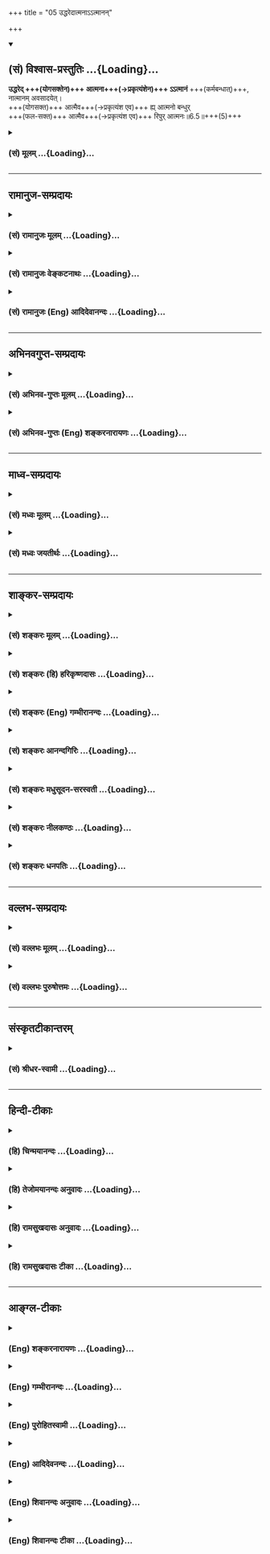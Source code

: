 +++
title = "05 उद्धरेदात्मनाऽऽत्मानन्"

+++
<div class="js_include" newlevelforh1="2" title="(सं) विश्वास-प्रस्तुतिः" unfilled url="/purANam_vaiShNavam/mahAbhAratam/06-bhIShma-parva/03-bhagavad-gItA-parva/saMskRtam/vishvAsa-prastutiH/06_Atma-saMyama-yogaH_a/05_uddharedAtmanA-.a.md">
<details open><summary><h2>(सं) विश्वास-प्रस्तुतिः ...{Loading}...</h2></summary>

**उद्धरेद् +++(योगसक्तेन)+++ आत्मना+++(→प्रकृत्यंशेन)+++ ऽऽत्मानं** +++(कर्मबन्धात्)+++,  
नात्मानम् अवसादयेत्।  
+++(योगसक्त)+++ आत्मैव+++(→प्रकृत्यंश एव)+++ ह्य् आत्मनो बन्धुर्  
+++(फल-सक्त)+++ आत्मैव+++(→प्रकृत्यंश एव)+++ रिपुर् आत्मनः॥6.5॥+++(5)+++
</details>
</div>
<div class="js_include collapsed" newlevelforh1="3" title="(सं) मूलम्" unfilled url="/purANam_vaiShNavam/mahAbhAratam/06-bhIShma-parva/03-bhagavad-gItA-parva/saMskRtam/mUlam/06_Atma-saMyama-yogaH_a/05_uddharedAtmanA-.a.md">
<details><summary><h3>(सं) मूलम् ...{Loading}...</h3></summary>

उद्धरेदात्मनाऽऽत्मानं नात्मानमवसादयेत्।  
आत्मैव ह्यात्मनो बन्धुरात्मैव रिपुरात्मनः।।6.5।।
</details>
</div>


_________________
## रामानुज-सम्प्रदायः
<div class="js_include collapsed" newlevelforh1="3" title="(सं) रामानुजः मूलम्" unfilled url="/purANam_vaiShNavam/mahAbhAratam/06-bhIShma-parva/03-bhagavad-gItA-parva/saMskRtam/rAmAnujaH/mUlam/06_Atma-saMyama-yogaH_a/05_uddharedAtmanA-.a.md">
<details><summary><h3>(सं) रामानुजः मूलम् ...{Loading}...</h3></summary>

।।6.5।।**आत्मना** मनसा विषयाननुषक्तेन मनसा **आत्मानम् उद्धरेत्।**
तद्विपरीतेन मनसा **आत्मानं न अवसादयेत्।** **आत्मा एव** मन एव **हि आत्मनो
बन्धुः** तद् एव **आत्मनो रिपुः।**

</details>
</div>
<div class="js_include collapsed" newlevelforh1="3" title="(सं) रामानुजः वेङ्कटनाथः" unfilled url="/purANam_vaiShNavam/mahAbhAratam/06-bhIShma-parva/03-bhagavad-gItA-parva/saMskRtam/rAmAnujaH/venkaTanAthaH/06_Atma-saMyama-yogaH_a/05_uddharedAtmanA-.a.md">
<details><summary><h3>(सं) रामानुजः वेङ्कटनाथः ...{Loading}...</h3></summary>

  
  
।।6.5।। श्लोकद्वयाभिप्रेतमर्थं विवृणोतीत्याह तदेवाहेति। आत्मना इत्यस्य
करणार्थत्वौचित्यात्मनसेत्युक्तम्। विषयाननुषक्तेन तद्विपरीतेनेत्युभयं
क्रियाद्वयसामर्थ्यात् पूर्वोत्तरानुसन्धानाच्चोक्तम्। उद्धरेत्
योगारूढतापादनेन संसारसमुद्रादुत्तारयेत् न पुनरधो नयेदित्यर्थः।
आत्मोद्धरणात्मावसादयोर्द्वयोरपि मनसो हेतुत्वं प्रपञ्च्यते आत्मैवेति।
अन्ये बन्धवोऽपवर्गविरोधित्वादबन्धवः। अन्ये च रिपव आत्मप्रवृत्तिमूला
इत्यवधारणाभिप्रायः।  
  

</details>
</div>
<div class="js_include collapsed" newlevelforh1="3" title="(सं) रामानुजः (Eng) आदिदेवानन्दः" unfilled url="/purANam_vaiShNavam/mahAbhAratam/06-bhIShma-parva/03-bhagavad-gItA-parva/saMskRtam/rAmAnujaH/english/AdidevAnandaH/06_Atma-saMyama-yogaH_a/05_uddharedAtmanA-.a.md">
<details><summary><h3>(सं) रामानुजः (Eng) आदिदेवानन्दः ...{Loading}...</h3></summary>

6.5 By the self (Atman), i.e., by the mind, which is unattached to
sense-objects, one should raise the self. One should not allow the self
to sink by a mind which is of the contrary kind. 'For the self alone,'
i.e., the mind alone is the friend of the self; and it alone is the foe
of the self. \[The figure of speech here is of Samsara as the ocean in
which the individual self is like an object with liability to sink. What
causes its sinking is the lingering attachments of the mind to some
objects, though in the discipline of Jnana Yoga one may keep aloof from
such objects. A mind with such attachments is the foe and without them,
the friend.\]

</details>
</div>


_________________
## अभिनवगुप्त-सम्प्रदायः
<div class="js_include collapsed" newlevelforh1="3" title="(सं) अभिनव-गुप्तः मूलम्" unfilled url="/purANam_vaiShNavam/mahAbhAratam/06-bhIShma-parva/03-bhagavad-gItA-parva/saMskRtam/abhinava-guptaH/mUlam/06_Atma-saMyama-yogaH_a/05_uddharedAtmanA-.a.md">
<details><summary><h3>(सं) अभिनव-गुप्तः मूलम् ...{Loading}...</h3></summary>

।।6.5 6.6।। अस्यां च बुद्धौ अवश्यमेवावधेयमित्याह उद्धरेदिति। बन्धुरिति।
अत्र च नान्य उपायः अपि तु आत्मैव मन एवेत्यर्थः। जितं हि मनो मित्रं
घोरतरसंसारोद्धरणं करोति अजितं तु तीव्रनिरयपातनात् शत्रुत्वं कुरुते।

</details>
</div>
<div class="js_include collapsed" newlevelforh1="3" title="(सं) अभिनव-गुप्तः (Eng) शङ्करनारायणः" unfilled url="/purANam_vaiShNavam/mahAbhAratam/06-bhIShma-parva/03-bhagavad-gItA-parva/saMskRtam/abhinava-guptaH/english/shankaranArAyaNaH/06_Atma-saMyama-yogaH_a/05_uddharedAtmanA-.a.md">
<details><summary><h3>(सं) अभिनव-गुप्तः (Eng) शङ्करनारायणः ...{Loading}...</h3></summary>

6.5 See Comment under 6.6

</details>
</div>


_________________
## माध्व-सम्प्रदायः
<div class="js_include collapsed" newlevelforh1="3" title="(सं) मध्वः मूलम्" unfilled url="/purANam_vaiShNavam/mahAbhAratam/06-bhIShma-parva/03-bhagavad-gItA-parva/saMskRtam/madhvaH/mUlam/06_Atma-saMyama-yogaH_a/05_uddharedAtmanA-.a.md">
<details><summary><h3>(सं) मध्वः मूलम् ...{Loading}...</h3></summary>

।।6.5।। स च योगारोहः प्रयत्नेन कर्तव्य इत्याह उद्धरेदित्यादिना।

</details>
</div>
<div class="js_include collapsed" newlevelforh1="3" title="(सं) मध्वः जयतीर्थः" unfilled url="/purANam_vaiShNavam/mahAbhAratam/06-bhIShma-parva/03-bhagavad-gItA-parva/saMskRtam/madhvaH/jayatIrthaH/06_Atma-saMyama-yogaH_a/05_uddharedAtmanA-.a.md">
<details><summary><h3>(सं) मध्वः जयतीर्थः ...{Loading}...</h3></summary>

।।6.5।। नन्वेवं विद्ध्युपयुक्तमुक्त्वा समाधियोगे विधेये
किमर्थमात्मोद्धारकर्तव्यतोच्यते इत्यतोऽनया वाचोभङ्ग्या योग एव विधीयत
इत्याह **स चे**ति। तस्याधिकार्यादिकमुक्तं स एव च योग इति वक्तव्ये
यदाऽऽरोहग्रहणं कृतं तेन तावत्पर्यन्तं योगः कर्तव्यः न मध्य एव त्याज्य
इति ज्ञापितम्। प्रयत्नेनाभियोगेन।

</details>
</div>


_________________
## शाङ्कर-सम्प्रदायः
<div class="js_include collapsed" newlevelforh1="3" title="(सं) शङ्करः मूलम्" unfilled url="/purANam_vaiShNavam/mahAbhAratam/06-bhIShma-parva/03-bhagavad-gItA-parva/saMskRtam/shankaraH/mUlam/06_Atma-saMyama-yogaH_a/05_uddharedAtmanA-.a.md">
<details><summary><h3>(सं) शङ्करः मूलम् ...{Loading}...</h3></summary>

।।6.5।। **उद्धरेत्** संसारसागरे निमग्नम् **आत्मना आत्मानं** ततः उत्
ऊर्ध्वं हरेत् उद्धरेत् योगारूढतामापादयेदित्यर्थः। **न आत्मानम्**
**अवसादयेत्** न अधः नयेत् न अधः गमयेत्। **आत्मैव हि** यस्मात् **आत्मनः
बन्धुः।** न हि अन्यः कश्चित् बन्धुः यः संसारमुक्तये भवति। बन्धुरपि तावत्
मोक्षं प्रति प्रतिकूल एव स्नेहादिबन्धनायतनत्वात्। तस्मात् युक्तमवधारणम्
आत्मैव ह्यात्मनो बन्धुः इति। **आत्मैव रिपुः** शत्रुः। यः अन्यः अपकारी
बाह्यः शत्रुः सोऽपि आत्मप्रयुक्त एवेति युक्तमेव अवधारणम्
आत्मैवरिपु**रात्मनः** इति।। आत्मैव बन्धुः आत्मैव रिपुः आत्मनः इत्युक्तम्।
तत्र किंलक्षण आत्मा आत्मनो बन्धुः किंलक्षणो वा आत्मा आत्मनो रिपुः
इत्युच्यते

</details>
</div>
<div class="js_include collapsed" newlevelforh1="3" title="(सं) शङ्करः (हि) हरिकृष्णदासः" unfilled url="/purANam_vaiShNavam/mahAbhAratam/06-bhIShma-parva/03-bhagavad-gItA-parva/saMskRtam/shankaraH/hindI/harikRShNadAsaH/06_Atma-saMyama-yogaH_a/05_uddharedAtmanA-.a.md">
<details><summary><h3>(सं) शङ्करः (हि) हरिकृष्णदासः ...{Loading}...</h3></summary>

।।6.5।। जब मनुष्य इस प्रकार योगारूढ़ हो जाता है तब वह अनर्थोंके समूह इस
संसारसमुद्रसे स्वयं अपना उद्धार कर लेता है इसलिये संसारसागरमें डूबे पड़े
हुए अपनेआपको उस संसारसमुद्रसे आत्मबलके द्वारा ऊँचा उठा लेना चाहिये
अर्थात् योगारूढ़ अवस्थाको प्राप्त कर लेना चाहिये। अपना अधःपतन नहीं करना
चाहिये अर्थात् अपने आत्माको नीचे नहीं गिरने देना चाहिये। क्योंकि यह आप
ही अपना बन्धु है। दूसरा कोई ( ऐसा ) बन्धु नहीं है जो संसारसे मुक्त
करनेवाला हो। प्रेमादि भाव बन्धनके स्थान होनेके कारण सांसारिक बन्धु भी (
वास्तवमें ) मोक्षमार्गका तो विरोधी ही होता है। इसलिये निश्चयपूर्वक यह
कहना ठीक ही है कि आप ही अपना बन्धु है। तथा आप ही अपना शत्रु है। जो कोई
दूसरा अनिष्ट करनेवाला बाह्य शत्रु है वह भी अपना ही बनाया हुआ होता है
इसलिये आप ही अपना शत्रु है इस प्रकार केवल अपनेको ही शत्रु बतलाना भी ठीक
ही है।

</details>
</div>
<div class="js_include collapsed" newlevelforh1="3" title="(सं) शङ्करः (Eng) गम्भीरानन्दः" unfilled url="/purANam_vaiShNavam/mahAbhAratam/06-bhIShma-parva/03-bhagavad-gItA-parva/saMskRtam/shankaraH/english/gambhIrAnandaH/06_Atma-saMyama-yogaH_a/05_uddharedAtmanA-.a.md">
<details><summary><h3>(सं) शङ्करः (Eng) गम्भीरानन्दः ...{Loading}...</h3></summary>

6.5 Uddharet, one should save; atmanam, oneself sunk in the sea of the
world; atmana, by oneself; one should save, ut-haret, should uplift
(oneself) from that, i.e. make it attain the state of being established
in Yoga. Na avasadayet, one should not lower, dase; atmanam, oneself.
Hi, for; atma eva, oneself is verily; atmanah one's own; bandhuh,
friend. Centainly there is no other friend who can bring about
liberation from this world. In fact, even a friend is an obstacle to
Liberation, he being the source of such bondages as love etc. Therefore
the emphatic statement, 'For one is one's own friend, is justifiable.
Atma eva, oneself verily; is atmanah, one's own: ripuh, enemy. Anyone
else who is an external harmful enemy, even he is of one's own making!
Therefore the firm conclusion, 'oneself verily is one's own enemy's is
reasonable. It has been said that 'oneself is verily one's own friend,
oneself verily is one's own enemy.' As to that, (the self) \[Ast. has
this additional word, atma, self.-Tr.\] of what kind is one's own
friend, or (the self) of what kind is one's own enemy; This is being
answered:

</details>
</div>
<div class="js_include collapsed" newlevelforh1="3" title="(सं) शङ्करः आनन्दगिरिः" unfilled url="/purANam_vaiShNavam/mahAbhAratam/06-bhIShma-parva/03-bhagavad-gItA-parva/saMskRtam/shankaraH/AnandagiriH/06_Atma-saMyama-yogaH_a/05_uddharedAtmanA-.a.md">
<details><summary><h3>(सं) शङ्करः आनन्दगिरिः ...{Loading}...</h3></summary>

।।6.5।। योगारूढस्य किं स्यादित्याशङ्क्याह **यदैवमिति।** योगारोहस्य
दृष्टादृष्टोपायैरवश्यकर्तव्यतायै मुक्तिहेतुत्वं
तद्विपर्ययस्याधःपतनहेतुत्वं च दर्शयति **अत इति।** तत्र हेतुमाह **आत्मैव
हीति।** उद्धरणापेक्षामात्मनः सूचयति **संसारेति।** संसारादूर्ध्वं हरणं
कीदृगित्याशङ्क्याह **योगारूढतामिति।** योगप्राप्तावनास्था तु न
कर्तव्येत्याह **नात्मानमिति।** योगप्राप्त्युपायश्चेन्नानुष्ठीयते तदा
योगाभावे संसारपरिहारासंभवादात्माधो नीतः स्यादित्यर्थः। नन्वात्मानं
संसारे निमग्नं तदीयो बन्धुस्तस्मादुद्धरिष्यति नेत्याह **आत्मैव हीति।**
कुतोऽवधारणमन्यस्यापि प्रसिद्धस्य बन्धोः संभवात्तत्राह **नहीति।** अन्यो
बन्धुः सन्नपि संसारमुक्तये न भवतीत्येतदुपपादयति **बन्धुरपीति।**
स्नेहादीत्यादिशब्दात्तदनुगुणप्रवृत्तिविषयत्वं गृह्यते।
आत्मातिरिक्तस्यापि शत्रोरपकारिणः
सुप्रसिद्धत्वादवधारणमनुचितमित्याशङ्क्याह **योऽन्य इति।**

</details>
</div>
<div class="js_include collapsed" newlevelforh1="3" title="(सं) शङ्करः मधुसूदन-सरस्वती" unfilled url="/purANam_vaiShNavam/mahAbhAratam/06-bhIShma-parva/03-bhagavad-gItA-parva/saMskRtam/shankaraH/madhusUdana-sarasvatI/06_Atma-saMyama-yogaH_a/05_uddharedAtmanA-.a.md">
<details><summary><h3>(सं) शङ्करः मधुसूदन-सरस्वती ...{Loading}...</h3></summary>

।।6.5।। यो यदैवं योगारूढो भवति तदा तेनात्मनैवात्मोद्धृतो भवति
संसारानर्थव्रातात् अतः आत्मना विवेकयुक्तेन मनसा आत्मानं स्वं जीवं
संसारसमुद्रे निमग्नं तत् उद्धरेत् उत् ऊर्ध्वं हरेत्। विषयासङ्गपरित्यागेन
योगारूढतामापादयेदित्यर्थः। नतु विषयासङ्गेनात्मानमवसादयेत्संसारसमुद्रे
मज्जयेत्। हि यस्मादात्मैवात्मनो बन्धुर्हितकारी
संसारबन्धनान्मोचनहेतुर्नान्यः कश्चित्। लौकिकस्य बन्धोरपि स्नेहानुबन्धेन
बन्धहेतुत्वात्। आत्मैव नान्यः कश्चित् रिपुः
शत्रुरहितकारिविषयबन्धनागारप्रवेशात्कोशकार इवात्मनः स्वस्य। बाह्यस्यापि
रिपोरात्मप्रयुक्तत्वाद्युक्तमवधारणमात्मैव रिपुरात्मन इति।

</details>
</div>
<div class="js_include collapsed" newlevelforh1="3" title="(सं) शङ्करः नीलकण्ठः" unfilled url="/purANam_vaiShNavam/mahAbhAratam/06-bhIShma-parva/03-bhagavad-gItA-parva/saMskRtam/shankaraH/nIlakaNThaH/06_Atma-saMyama-yogaH_a/05_uddharedAtmanA-.a.md">
<details><summary><h3>(सं) शङ्करः नीलकण्ठः ...{Loading}...</h3></summary>

।।6.5।।**उद्धरेदिति।** एवं क्रमेण कर्मद्वारा चित्तशुद्धिं संपाद्य
योगारूढोऽभ्यासवैराग्यबलेनात्मानमुद्धरेत्। हि यस्मादात्मैवात्मनो बन्धुर्न
पुत्रादय उद्धर्तुं क्षमाः। आत्मैव रिपुरात्मनः नत्वन्ये शत्रवः संसारे
मज्जयितुमेनं क्षमा इत्यर्थः।

</details>
</div>
<div class="js_include collapsed" newlevelforh1="3" title="(सं) शङ्करः धनपतिः" unfilled url="/purANam_vaiShNavam/mahAbhAratam/06-bhIShma-parva/03-bhagavad-gItA-parva/saMskRtam/shankaraH/dhanapatiH/06_Atma-saMyama-yogaH_a/05_uddharedAtmanA-.a.md">
<details><summary><h3>(सं) शङ्करः धनपतिः ...{Loading}...</h3></summary>

।।6.5।। यदैवं योगारुढस्तदा तेनात्मना त्माद्धृतो भवति संसारानर्थसमूहात्
अतः संसारार्णवे निमग्नमात्मानमात्मनोद्धरेत् तत ऊर्ध्वं
नयेद्योगारुढतामापादयेत्। आत्मनं नावसादयेन्नाधो नयेत्। हि यस्मादात्मैव
बन्धुः संसारान्मोचको नान्यः कश्चन पुत्रादिः प्रत्युत मोक्षं प्रति
प्रतिकूलएव स्नेहादिबन्धनायतनत्वात्। बन्धवो दृढबन्धन मित्युक्तत्वात्
तथात्मैवात्मनो रिपुः नान्यो बाह्योऽपकारी। तस्यात्मप्रयुक्तत्वात्।
तस्माद्युक्तमेवोभयत्रावधारणम्। आत्मैव बन्धुरात्मैव रिपुरात्मन इत्युक्तं
तत्र किंलक्षण आत्मात्मनो बन्धुरात्मात्मनो रिपुश्चेति तत्राह
**बन्धुरिति।** तस्यात्मनः स आत्मा बन्धुः येनात्मना आत्मैव कार्यकरणसंघात
एव जितः वशीकृतः श्रेयोऽभिमुखः जितेन्द्रिय इत्यर्थः। अनात्मनः
अजितात्मनस्त्वजितकार्यकरणसंघातस्यात्मैव स्वयमेव शत्रुत्वे शत्रुभावे
वर्तेत शत्रुवत्। यथात्मेतर आत्मनोपकारी तथात्मात्मनोपकारे वर्तेतेत्यर्थः।
तथा
चैतदनुरोधात्पुनःपुनरात्मशब्दस्वारस्याच्चोद्धरेदात्मनात्मानमित्यत्रापि
स्वं स्वेनैवोद्धरेत्। हि यस्मात्स्वयमेव स्वस्य बन्धुः स्वयमेव स्वस्य
शत्रुरित्यर्थः। एतेनात्मना विवेकयुक्तेन मनसा आत्मानं स्वं जीवं आत्मैव
विवेकयुक्तं मनएवात्मनः स्वस्य बन्धुः येनात्मैवात्मना विवेकयुक्तेन मनसा
जितो नतु शास्त्रादिनेति प्रत्युक्तम्। यत्तु नन्विन्द्रियार्थेष्वनासक्तौ
तस्य सर्वसंकल्पसंन्यासिनः किं प्रयोजनं तत्राह **उद्धरेदिति।**
अत्रोत्तरार्धस्थमात्मेतिपदं पूर्वार्धेऽनुषञ्जनीयम्। तथाचायं संबन्धः
आत्मा पूर्वपूर्वापरिमितजन्मोपार्जितपुण्यपुञ्जपूर्णमन्तःकरणं कर्तृ
आत्मानं प्रत्यञ्चं कर्म अन्तःकरणापरपर्यायजडाशयनिमग्नतया सकलानर्थभाजनतां
गतं आत्मना विवेकवैराग्यादिसंपन्नेनोद्धरेदुक्तजडाशयात्पृथक् कुर्यात् न
स्वधर्मैः कर्तृत्वादिभिस्तिरस्कुर्यात्। यत आत्मानं स्वस्य स्वधर्माणां च
सत्तायाः प्रत्यगधीनत्वात् स्वजीवनभूतम् तथा चेदृशमुपकारं कुर्वत उद्धरणं
तिरस्काराकरणं चोचितमेव। एवंच यदीन्द्रियार्थेषु सक्तः स्यात्तर्हि हविषा
कृष्णवर्त्मेवेत्यादिन्यायेन कामानुपरमात् तत्क्रोधाद्युपस्थितौ न
कदाचित्प्रतीचः संसारादुद्धारः स्यादिति युक्तएवेन्द्रियार्थेष्वनासक्त
इत्याकूतम्। यद्वा आत्मा प्रत्यगात्मान्तर्यामी आत्मना
विवेकादिसंपन्नेनान्तःकरणेन कर्तृत्वाद्यभिमानकलुषमन्तःकरणं उद्धरेत्
कण्टकेनेव कण्टकं दूरेणोत्सादयेत्। कुतएवं कर्तव्यमत आह
**नात्मानमवसादयेदिति।** आत्मानं प्रत्यग्रूपं स्वं नावसादयेत् न विशीर्ण
परमात्मनो विभक्तरुपं कुर्यादित्यर्थः। ननु तदेवमेकमन्तःकरणमात्मन
उपकारकमपकारकं च कथं भवतीत्याशङ्क्य स्वभावसहकारिवशात् विषस्येव
मरणजीवनहेतुतया भेदं पुनरुक्तात्मपदप्रयोगात्सूचयन्नाह। आत्मैवान्तःकरणमेव
विवेकादिसंपन्नं आत्मनो जीवस्य बन्धुः बन्धध्वंसहेतुः तथा
विवेकाद्यसंपन्नमन्तःकरणमेव आत्मनः स्वभावज्जीवस्य
सर्वानर्थात्मकबन्धनहेतुत्वादित्यर्थः।

</details>
</div>


_________________
## वल्लभ-सम्प्रदायः
<div class="js_include collapsed" newlevelforh1="3" title="(सं) वल्लभः मूलम्" unfilled url="/purANam_vaiShNavam/mahAbhAratam/06-bhIShma-parva/03-bhagavad-gItA-parva/saMskRtam/vallabhaH/mUlam/06_Atma-saMyama-yogaH_a/05_uddharedAtmanA-.a.md">
<details><summary><h3>(सं) वल्लभः मूलम् ...{Loading}...</h3></summary>

।।6.5।। अतो विषयेष्वननुषञ्जनं कर्म कृत्वैवात्मानमात्मना
स्वेनोद्धरेन्नावसादयेच्च। परोपदेशस्य प्रवर्त्तकत्वमेव
नान्यदित्याशयेनात्मनाऽऽत्मानमुद्धरेदित्युक्तम्। तथाहि आत्मैव कर्त्तैव न
परो बन्ध्वादिर्भवति। उक्तं च भागवते 5।5।19 गुरुर्न स स्यात्स्वजनो न स
स्यात् ৷৷. न मोचयेद्यः समुपेतमृत्युम्। इति।

</details>
</div>
<div class="js_include collapsed" newlevelforh1="3" title="(सं) वल्लभः पुरुषोत्तमः" unfilled url="/purANam_vaiShNavam/mahAbhAratam/06-bhIShma-parva/03-bhagavad-gItA-parva/saMskRtam/vallabhaH/puruShottamaH/06_Atma-saMyama-yogaH_a/05_uddharedAtmanA-.a.md">
<details><summary><h3>(सं) वल्लभः पुरुषोत्तमः ...{Loading}...</h3></summary>

  
  
।।6.5।। ननु कर्मसु भगवल्-लीलानुकरण-रूपेषु मनोहरणैक-स्वभावेषु कथम् आसक्तिर् न स्यात् इत्य् आकाङ्क्षायाम् आह - उद्धरेदिति। 

**आत्मना** पुरुषोत्तम-रूपेण **आत्मानं जीवं** कर्मभ्य उद्धरेत्, **आत्मानं न अवसादयेत्** तत्रैवासक्ति-युक्तं न कुर्यात्।  
**हि** - युक्तश् चायम् अर्थः। 

**आत्मनो** जीवस्य **आत्मैव** जीव एव **बन्धुः** हितकृत्।  
**आत्मनो** जीवस्य **आत्मैव** स एव **रिपुः** शत्रुः।  
अत्र **आत्मना आत्मानम् उद्धरेद्** बन्धु-भावेन न रिपुभावेन **अवसादयेत्**।  
  

</details>
</div>


_________________
## संस्कृतटीकान्तरम्
<div class="js_include collapsed" newlevelforh1="3" title="(सं) श्रीधर-स्वामी" unfilled url="/purANam_vaiShNavam/mahAbhAratam/06-bhIShma-parva/03-bhagavad-gItA-parva/saMskRtam/shrIdhara-svAmI/06_Atma-saMyama-yogaH_a/05_uddharedAtmanA-.a.md">
<details><summary><h3>(सं) श्रीधर-स्वामी ...{Loading}...</h3></summary>

।।6.5।। अतो विषयासक्तित्यागे मोक्षं तदासक्तौ च बन्धं पर्यालोच्य
रागादिस्वभावं त्यजेदित्याह **उद्धरेदिति।** आत्मना विवेकयुक्तेनात्मानं
संसारादुद्धरेन्नत्ववसादयेदधो न नयेत्। हि यस्मादात्मैव मनःसङ्गादुपरत
आत्मनः स्वस्य बन्धुरुपकारकः रिपुरपकारकश्च।

</details>
</div>


_________________
## हिन्दी-टीकाः
<div class="js_include collapsed" newlevelforh1="3" title="(हि) चिन्मयानन्दः" unfilled url="/purANam_vaiShNavam/mahAbhAratam/06-bhIShma-parva/03-bhagavad-gItA-parva/hindI/chinmayAnandaH/06_Atma-saMyama-yogaH_a/05_uddharedAtmanA-.a.md">
<details><summary><h3>(हि) चिन्मयानन्दः ...{Loading}...</h3></summary>

।।6.5।। शास्त्र के रूप में गीता का प्रयोजन सत्य का और केवल सत्य का ही
प्रतिपादन करना है। यह बात और है कि किसी काल विशेष में लोगों की धारणाएं
कुछ अन्य प्रकार की बन गयीं हों परन्तु सत्य के प्रतिपादन में समाज में
प्रचलित मान्यताओं का कोई महत्व नहीं होता। यह प्रचलित मान्यता कि किसी
बाह्य स्रोत जैसे ईश्वर की कृपा साधक की निरन्तर सहायता करके उसे साधन
मार्ग में आगे बढ़ाती है हानिकारक नहीं है परन्तु इस मान्यता के साथ ही
स्वयं का पुरुषार्थ भी होना पूर्ण सफलता के लिये आवश्यक है। मनुष्य को
आत्मोद्धार अपने द्वारा ही करना चाहिये यह स्पष्ट घोषणा स्वयं भगवान्
श्रीकृष्ण की है। यह कोई यमुना तट पर गोपियों के साथ रासलीला करते हुये
आनन्दपूर्ण क्षणों में किया हुआ श्रीकृष्ण का मधुर विनोद नहीं वरन् समरांगण
के चरम तनावपूर्ण क्षणों में अर्जुन को किया हुआ आह्वान है और अपने अवतार
कार्य की परिपूर्णता भी है। यदि मनुष्य सांस्कृतिक एवं आध्यात्मिक उन्नति
चाहता है तो उसको अपनी सुप्त आन्तरिक शक्तियों को वर्तमान की हीन स्थिति से
ऊँचा उठाना होगा और अपने शुद्ध स्वरूप को पहचानना होगा। प्रत्येक मनुष्य के
मन में एक आदर्श की कल्पना होती है। यद्यपि बौद्धिक स्तर पर वह उस आदर्श को
स्पष्ट देखता है परन्तु दुर्भाग्य से वह आदर्श हमेशा कल्पना में ही बना
रहता है और व्यवहारिक जगत् में वास्तविकता का रूप नहीं ले पाता। हो सकता है
हम अपनी बुद्धि से यह जानते हों कि हमें क्या होना चाहिये परन्तु व्यवहार
में हम अपने ही आदर्श के सर्वथा विपरीत आचरण करते हैं। आदर्शमैं और
वास्तविकमैंके बीच की खाई ही मनुष्य के पूर्णत्व से पतन का मापदण्ड
है। अधिकांश लोग अपने दोहरे व्यक्तित्व के विषय में अनभिज्ञ ही होते हैं।
सामान्यत हम अपने को आदर्श व्यक्ति समझते हैं जबकि वास्तव में हम अनेक
दोषों से युक्त रहते हैं किन्तु इसे हम स्वीकार नहीं करते। समाज में हम ऐसे
व्यक्ति को भी देखते हैं जो स्वयं अत्यन्त स्वार्थी होते हुए अपने पड़ोसी
की अल्पसी स्वार्थपरता की भी कटु आलोचना करता है दर्पण विहीन देश में संभव
है कि एक वक्रदृष्टि का पुरुष दूसरे वक्रदृष्टि वाले पुरुष की खिल्ली
उड़ाये क्योंकि वह स्वयं नहीं जानता कि उसकी अपनी आंखे एक दूसरे के साथ कौन
सा कोण बना रही हैं। ध्यानपूर्वक आत्मनिरीक्षण करने पर ज्ञात होता है कि
बौद्धिक स्तर पर हमारा आदर्श एक नैतिक स्नेहपूर्ण और अनुशासित व्यक्ति का
होता है जो हम बनना भी चाहते हैं किन्तु मन के भावनात्मक जगत् में हम अपनी
ही आसक्तियों राग और द्वेष प्रेम और घृणा काम और क्रोध के विकारों से पीडित
होते हैं और फिर हम एक गली के सामान्य कुत्ते के समान व्यवहार करने लगते
हैं जो मांसमज्जा रहित शुष्क हड्डी के लिए अपनी ही जाति के कुत्ते के साथ
लड़ाईझगड़ा करता रहता है जब तक मनुष्य अपने इस दोहरे व्यक्तित्त्व के प्रति
सजग नहीं होता तब तक उसके लिये धर्म का कोई अर्थ या प्रयोजन नहीं होता।
आदर्श और वास्तविकता के बीच की खाई को जिसने पहचान लिया और जो स्वयं का
उद्धार करना चाहता है उसके लिये जो साधन बताया जाता है उसे धर्म कहते
हैं। हमारा मन ही विनाशक है जो हमें विषय सुखों की ओर लुभाकर उनका दास बना
देता है। मन ही है जो आदर्श को भुलाकर निम्न प्रवृत्तियों को बढ़ावा देता
है। ऐसे ही मन को बुद्धि के नियन्त्रण में लाना है जो आत्मा को व्यक्त करने
की सर्वश्रेष्ठ उपाधि है। संक्षेप में जब बुद्धि की विवेक सार्मथ्य के
प्रभाव का उपयोग चंचल स्वभाव के विषयाभिमुख मन को संयमित करने में किया
जाता है तब वही मन श्रेष्ठ और दिव्य स्वरूप के साथ युक्त हो जाता है। जिस
प्रक्रिया के द्वारा इस कार्य को सम्पन्न किया जाता है उसे आध्यात्मिक साधन
कहते हैं। आत्मोद्धार का यह कार्य किसी को ठेका देकर नहीं कराया जा सकता
प्रत्येक साधक को यह कार्य स्वयं ही करना होगा यह अकेले नितान्त अकेले चलने
का मार्ग है। कोई भी गुरु इसका उत्तरदायित्व अपने ऊपर नहीं ले सकता और न कोई
शास्त्र इस मुक्ति का वचन दे सकता है पूजा की कोई वेदी अपने आशीर्वाद मात्र
से निकृष्ट को उत्कृष्ट नहीं बना सकती। यह सत्य है कि आत्मविकास के मार्ग
में गुरु शास्त्र और मन्दिर का अपना स्थान है प्रयोजन है और प्रभाव भी है
तथापि अपने अवगुणों एवं मिथ्या धारणाओं से स्वयं को मुक्त करने का मुख्य
कार्य तो हमें स्वयं ही करना होगा। अब तक भगवान् ने जो उपचार बताया वह कुछ
अंशों में आधुनिक मनोविज्ञान में कहा जाने वाला आत्मनिरीक्षण का मार्ग है
जिसमें यह प्रयत्न किया जाता है कि अपने दोषों को समझें मिथ्या का त्याग
करें जहाँ तक सम्भव हो सके श्रेष्ठ जीवन व्यतीत करें आदि। परन्तु यह आंशिक
उपचार ही है सम्पूर्ण नहीं। यहाँ श्रीकृष्ण पूर्ण उपचार का वर्णन करते हैं।
आत्मनिरीक्षण में निर्दिष्ट साधना को करना मात्र पर्याप्त नहीं है वरन्
हमारा प्रयत्न यह होना चाहिये कि आन्तरिक राक्षस के राज्य पर जो कुछ विजय
हम पाते हैं उसे सुरक्षित रखें न कि उसे पुन लौटा दें। इस एक ही वाक्य में
भगवान् हमें सावधान करते हैं आत्मा का पुन अधपतन न होने दें। इस श्लोक की
दूसरी पंक्ति में एक महान् विचार को सुन्दर शैली में व्यक्त किया गया है
जिसने व्यासजी को अमर बना दिया है। हम स्वयं ही अपने मित्र हैं और शत्रु
भी। कोई भी बुद्धिमान व्यक्ति अपने जीवन के अनुभवों पर विचार करके उक्त कथन
की सत्यता को प्रमाणित कर सकता है। दर्शनशास्त्र की दृष्टि से इसका
अभिप्राय गम्भीर है। निम्नस्तर के मन का उत्थान संभव है यदि वह श्रेष्ठ
गुणों के प्रभाव मे आने के लिए तत्पर है। जिस मात्रा में वह सहयोग करेगा
उसी मात्रा में ही उसका उत्थान भी होगा। चैतन्य आत्मा तो नित्य उपलब्ध है
जिससे चेतना पाकर मनुष्य अपना उत्थान अथवा पतन कर सकता है। दोनों विकल्प
मनुष्य के समक्ष प्रस्तुत हैं। इनमें से वह किसे चुनता है यह उसकी इच्छा पर
निर्भर करता है। यहाँ एक प्रश्न मन में आ सकता है कि कौन सा पुरुष स्वयं का
ही मित्र है और कौन सा पुरुष स्वयं का ही शत्रु उत्तर है

</details>
</div>
<div class="js_include collapsed" newlevelforh1="3" title="(हि) तेजोमयानन्दः अनुवादः" unfilled url="/purANam_vaiShNavam/mahAbhAratam/06-bhIShma-parva/03-bhagavad-gItA-parva/hindI/tejomayAnandaH/anuvAdaH/06_Atma-saMyama-yogaH_a/05_uddharedAtmanA-.a.md">
<details><summary><h3>(हि) तेजोमयानन्दः अनुवादः ...{Loading}...</h3></summary>

।।6.5।। मनुष्य को अपने द्वारा अपना उद्धार करना चाहिये और अपना अधः पतन
नहीं करना चाहिये; क्योंकि आत्मा ही आत्मा का मित्र है और आत्मा (मनुष्य
स्वयं) ही आत्मा का (अपना) शत्रु है।।

</details>
</div>
<div class="js_include collapsed" newlevelforh1="3" title="(हि) रामसुखदासः अनुवादः" unfilled url="/purANam_vaiShNavam/mahAbhAratam/06-bhIShma-parva/03-bhagavad-gItA-parva/hindI/rAmasukhadAsaH/anuvAdaH/06_Atma-saMyama-yogaH_a/05_uddharedAtmanA-.a.md">
<details><summary><h3>(हि) रामसुखदासः अनुवादः ...{Loading}...</h3></summary>

।।6.5।। अपने द्वारा अपना उद्धार करे, अपना पतन न करे; क्योंकि आप ही अपना
मित्र है और आप ही अपना शत्रु है।

</details>
</div>
<div class="js_include collapsed" newlevelforh1="3" title="(हि) रामसुखदासः टीका" unfilled url="/purANam_vaiShNavam/mahAbhAratam/06-bhIShma-parva/03-bhagavad-gItA-parva/hindI/rAmasukhadAsaH/TIkA/06_Atma-saMyama-yogaH_a/05_uddharedAtmanA-.a.md">
<details><summary><h3>(हि) रामसुखदासः टीका ...{Loading}...</h3></summary>

।।6.5।।***व्याख्या--*****'उद्धरेदात्मनात्मानम्'--**अपने-आपसे अपना
उद्धार करे--इसका तात्पर्य है कि शरीर, इन्द्रियाँ, मन, बुद्धि, प्राण
आदिसे अपने-आपको ऊँचा उठाये। अपने स्वरूपसे जो एकदेशीय 'मैं'-पन दीखता है,
उससे भी अपनेको ऊँचा उठाये। कारण कि शरीर, इन्द्रियाँ आदि और 'मैं'-पन--ये
सभी प्रकृतिके कार्य हैं; अपना स्वरूप नहीं है। जो अपना स्वरूप नहीं है,
उससे अपनेको ऊँचा उठाये। अपना स्वरूप परमात्माके साथ एक है और शरीर,
इन्द्रियाँ आदि तथा 'मैं'-पन प्रकृतिके साथ एक है। अगर यह अपना उद्धार
करनेमें, अपनेको ऊँचा उठानेमें शरीर इन्द्रियाँ, मन, बुद्धि आदिकी सहायता
मानेगा, इनका सहारा लेगा तो फिर जडताका त्याग कैसे होगा; क्योंकि जड
वस्तुओंसे सम्बन्ध मानना, उनकीआवश्यकता समझना उनका सहारा लेना ही खास बन्धन
है। जो अपने हैं, अपनेमें हैं, अभी हैं और यहाँ हैं, ऐसे परमात्माकी
प्राप्तिके लिये शरीर, इन्द्रियाँ, मन, बुद्धिकी आवश्यकता नहीं है। कारण कि
असत्के द्वारा सत्की प्राप्ति नहीं होती, प्रत्युत असत्के त्यागसे सत्की
प्राप्ति होती है। दूसरा भाव, अभी पूर्वश्लोकमें आया है कि प्राकृत पदार्थ,
क्रिया और संकल्पमें आसक्त न हो, उनमें फँसे नहीं, प्रत्युत उनसे अपने-आपको
ऊपर उठाये। यह सबका प्रत्यक्ष अनुभव है कि पदार्थ, क्रिया और संकल्पका
आरम्भ तथा अन्त होता है, उनका संयोग तथा वियोग होता है, पर अपने (स्वयंके)
अभावका और परिवर्तनका अनुभव किसीको नहीं होता। स्वयं सदा एकरूप रहता है।
अतः उत्पन्न और नष्ट होनेवाले पदार्थ आदिमें न फँसना, उनके अधीन न होना,
उनसे निर्लिप्त रहना ही अपना उद्धार करना है। मनुष्यमात्रमें एक ऐसी
विचारशक्ति है, जिसको काममें लानेसे वह अपना उद्धार कर सकता है।
'ज्ञानयोग'का साधक उस विचारशक्तिसे जड-चेतनका अलगाव करके चेतन (अपने
स्वरूप) में स्थित हो जाता है और जड (शरीर-संसार) से सम्बन्ध-विच्छेद कर
लेता है। 'भक्तियोग' का साधक उसी विचारशक्तिसे 'मैं भगवान्का हूँ और भगवान्
मेरे हैं' इस प्रकार भगवान्से आत्मीयता करके अपना उद्धार कर लेता है।
'कर्मयोग' का साधक उसी विचारशक्तिसे मिले हुए शरीर, इन्द्रियाँ, मन, बुद्धि
आदि पदार्थोंको संसारका ही मानते हुए संसारकी सेवामें लगाकर उन पदार्थोंमें
सम्बन्ध-विच्छेद कर लेता है और अपने स्वरूपमें स्थित हो जाता है। इस
दृष्टिसे मनुष्य अपनी विचारशक्तिको काममें लेकर किसी भी योग-मार्गसे अपना
कल्याण कर सकता है।

</details>
</div>


_________________
## आङ्ग्ल-टीकाः
<div class="js_include collapsed" newlevelforh1="3" title="(Eng) शङ्करनारायणः" unfilled url="/purANam_vaiShNavam/mahAbhAratam/06-bhIShma-parva/03-bhagavad-gItA-parva/english/shankaranArAyaNaH/06_Atma-saMyama-yogaH_a/05_uddharedAtmanA-.a.md">
<details><summary><h3>(Eng) शङ्करनारायणः ...{Loading}...</h3></summary>

6.5. Let a person lift the Self by self and let him not depress the
Self. For, the self alone is the friend of the Self and self alone is
the foe of the Self.

</details>
</div>
<div class="js_include collapsed" newlevelforh1="3" title="(Eng) गम्भीरानन्दः" unfilled url="/purANam_vaiShNavam/mahAbhAratam/06-bhIShma-parva/03-bhagavad-gItA-parva/english/gambhIrAnandaH/06_Atma-saMyama-yogaH_a/05_uddharedAtmanA-.a.md">
<details><summary><h3>(Eng) गम्भीरानन्दः ...{Loading}...</h3></summary>

6.5 One should save oneself by oneself; one should not lower oneself.
For oneself is verily one's onw friend; oneself is verily one's own
enemy.

</details>
</div>
<div class="js_include collapsed" newlevelforh1="3" title="(Eng) पुरोहितस्वामी" unfilled url="/purANam_vaiShNavam/mahAbhAratam/06-bhIShma-parva/03-bhagavad-gItA-parva/english/purohitasvAmI/06_Atma-saMyama-yogaH_a/05_uddharedAtmanA-.a.md">
<details><summary><h3>(Eng) पुरोहितस्वामी ...{Loading}...</h3></summary>

6.5 Let him seek liberation by the help of his Highest Self, and let him
never disgrace his own Self. For that Self is his only friend; yet it
may also be his enemy.

</details>
</div>
<div class="js_include collapsed" newlevelforh1="3" title="(Eng) आदिदेवनन्दः" unfilled url="/purANam_vaiShNavam/mahAbhAratam/06-bhIShma-parva/03-bhagavad-gItA-parva/english/AdidevanandaH/06_Atma-saMyama-yogaH_a/05_uddharedAtmanA-.a.md">
<details><summary><h3>(Eng) आदिदेवनन्दः ...{Loading}...</h3></summary>

6.5 One should raise the self by his own mind and not allow the self to
sink; for the mind alone is the friend of the self, and the mind alone
is the foe of the slef.

</details>
</div>
<div class="js_include collapsed" newlevelforh1="3" title="(Eng) शिवानन्दः अनुवादः" unfilled url="/purANam_vaiShNavam/mahAbhAratam/06-bhIShma-parva/03-bhagavad-gItA-parva/english/shivAnandaH/anuvAdaH/06_Atma-saMyama-yogaH_a/05_uddharedAtmanA-.a.md">
<details><summary><h3>(Eng) शिवानन्दः अनुवादः ...{Loading}...</h3></summary>

6.5 One should raise oneself by one's Self alone; let not one lower
oneself; for the Self alone is the friend of oneself, and the Self alone
is the enemy of oneself.

</details>
</div>
<div class="js_include collapsed" newlevelforh1="3" title="(Eng) शिवानन्दः टीका" unfilled url="/purANam_vaiShNavam/mahAbhAratam/06-bhIShma-parva/03-bhagavad-gItA-parva/english/shivAnandaH/TIkA/06_Atma-saMyama-yogaH_a/05_uddharedAtmanA-.a.md">
<details><summary><h3>(Eng) शिवानन्दः टीका ...{Loading}...</h3></summary>

6.5 उद्धरेत् should raise; आत्मना by the Self; आत्मानम् the self; न not;
आत्मानम् the self; अवसादयेत् let (him) lower; आत्मा the Self; एव only;
हि verily; आत्मनः of the self; बन्धुः friend; आत्मा the Self; एव only;
रिपुः the enemy; आत्मनः of the self.Commentary Practise Yog. Discipline
the senses and the mind. Elevate yourself and become a Yogarudha. Attain
to Yoga. Shine gloriously as a dynamic Yogi. Do not sink into the ocean
of Samsara (transmigration). Do not become a wordlyminded man. Do not
become a slave of lust; greed and anger. Rise above worldliness; become
divine and attain Godhead.You alone are your friend you alone are your
enemy. The socalled worldly friend is not your real friend; because he
gets attached to you; wastes your time and puts obstacles on your path
of Yoga. He is very selfish and keeps friendship with you only to
extract something. If he is not able to get from you the object of his
selfish interest; he forsakes you. Therefore he is your enemy in
reality. If you are attached to your friend on account of delusion or
affection; this will become a cause of your bondage to Samsara.Friends
and enemies are not outside. They exist in the mind only. It is the mind
that makes a friend an enemy and an enemy a friend. Therefore the Self
alone is the friend of oneself; and the Self alone is the enemy of
oneself. The lower mind or the Asuddha Manas (impure mind) is your real
enemy because it binds you to the Samsara; and the higher mind or the
Sattvic mind (Suddha Manas or the pure mind) is your real friend;
because it helps you in the attainment of Moksha.

</details>
</div>
